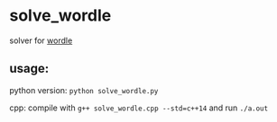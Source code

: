 # solve_wordle
solver for [wordle](https://www.powerlanguage.co.uk/wordle/)

## usage:

python version: `python solve_wordle.py`

cpp: compile with `g++ solve_wordle.cpp --std=c++14` and run `./a.out`
